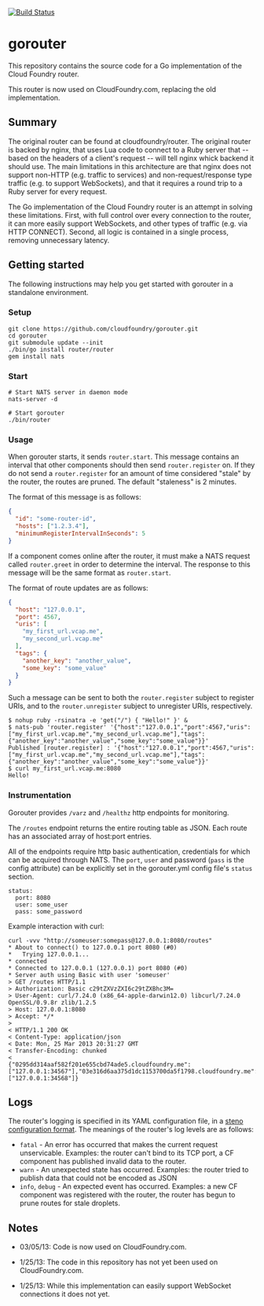 [![Build Status](https://travis-ci.org/cloudfoundry/gorouter.png)](https://travis-ci.org/cloudfoundry/gorouter)

# gorouter

This repository contains the source code for a Go implementation of the Cloud
Foundry router.

This router is now used on CloudFoundry.com, replacing the old implementation.

## Summary

The original router can be found at cloudfoundry/router. The original router is
backed by nginx, that uses Lua code to connect to a Ruby server that -- based
on the headers of a client's request -- will tell nginx whick backend it should
use. The main limitations in this architecture are that nginx does not support
non-HTTP (e.g. traffic to services) and non-request/response type traffic (e.g.
to support WebSockets), and that it requires a round trip to a Ruby server for
every request.

The Go implementation of the Cloud Foundry router is an attempt in solving
these limitations. First, with full control over every connection to the
router, it can more easily support WebSockets, and other types of traffic (e.g.
via HTTP CONNECT). Second, all logic is contained in a single process,
removing unnecessary latency.

## Getting started

The following instructions may help you get started with gorouter in a
standalone environment.

### Setup

```
git clone https://github.com/cloudfoundry/gorouter.git
cd gorouter
git submodule update --init
./bin/go install router/router
gem install nats
```

### Start

```
# Start NATS server in daemon mode
nats-server -d

# Start gorouter
./bin/router
```

### Usage

When gorouter starts, it sends `router.start`. This message contains an
interval that other components should then send `router.register` on. If they
do not send a `router.register` for an amount of time considered "stale" by the
router, the routes are pruned. The default "staleness" is 2 minutes.

The format of this message is as follows:

```json
{
  "id": "some-router-id",
  "hosts": ["1.2.3.4"],
  "minimumRegisterIntervalInSeconds": 5
}
```

If a component comes online after the router, it must make a NATS request
called `router.greet` in order to determine the interval. The response to this
message will be the same format as `router.start`.

The format of route updates are as follows:

```json
{
  "host": "127.0.0.1",
  "port": 4567,
  "uris": [
    "my_first_url.vcap.me",
    "my_second_url.vcap.me"
  ],
  "tags": {
    "another_key": "another_value",
    "some_key": "some_value"
  }
}
```

Such a message can be sent to both the `router.register` subject to register
URIs, and to the `router.unregister` subject to unregister URIs, respectively.

```
$ nohup ruby -rsinatra -e 'get("/") { "Hello!" }' &
$ nats-pub 'router.register' '{"host":"127.0.0.1","port":4567,"uris":["my_first_url.vcap.me","my_second_url.vcap.me"],"tags":{"another_key":"another_value","some_key":"some_value"}}'
Published [router.register] : '{"host":"127.0.0.1","port":4567,"uris":["my_first_url.vcap.me","my_second_url.vcap.me"],"tags":{"another_key":"another_value","some_key":"some_value"}}'
$ curl my_first_url.vcap.me:8080
Hello!
```

### Instrumentation

Gorouter provides `/varz` and `/healthz` http endpoints for monitoring.

The `/routes` endpoint returns the entire routing table as JSON. Each route has an associated array of host:port entries.

All of the endpoints require http basic authentication, credentials for which
can be acquired through NATS. The `port`, `user` and password (`pass` is the config attribute) can be explicitly set in the gorouter.yml config
file's `status` section.

```
status:
  port: 8080
  user: some_user
  pass: some_password
```

Example interaction with curl:

```
curl -vvv "http://someuser:somepass@127.0.0.1:8080/routes"
* About to connect() to 127.0.0.1 port 8080 (#0)
*   Trying 127.0.0.1...
* connected
* Connected to 127.0.0.1 (127.0.0.1) port 8080 (#0)
* Server auth using Basic with user 'someuser'
> GET /routes HTTP/1.1
> Authorization: Basic c29tZXVzZXI6c29tZXBhc3M=
> User-Agent: curl/7.24.0 (x86_64-apple-darwin12.0) libcurl/7.24.0 OpenSSL/0.9.8r zlib/1.2.5
> Host: 127.0.0.1:8080
> Accept: */*
> 
< HTTP/1.1 200 OK
< Content-Type: application/json
< Date: Mon, 25 Mar 2013 20:31:27 GMT
< Transfer-Encoding: chunked
< 
{"0295dd314aaf582f201e655cbd74ade5.cloudfoundry.me":["127.0.0.1:34567"],"03e316d6aa375d1dc1153700da5f1798.cloudfoundry.me":["127.0.0.1:34568"]}
```

## Logs

The router's logging is specified in its YAML configuration file, in a [steno configuration format](http://github.com/cloudfoundry/steno#from-yaml-file).
The meanings of the router's log levels are as follows:

* `fatal` - An error has occurred that makes the current request unservicable.
Examples: the router can't bind to its TCP port, a CF component has published invalid data to the router.
* `warn` - An unexpected state has occurred. Examples: the router tried to publish data that could not be encoded as JSON
* `info`, `debug` - An expected event has occurred. Examples: a new CF component was registered with the router, the router has begun
to prune routes for stale droplets.

## Notes

* 03/05/13: Code is now used on CloudFoundry.com.

* 1/25/13: The code in this repository has not yet been used on CloudFoundry.com.

* 1/25/13: While this implementation can easily support WebSocket
  connections it does not yet.
